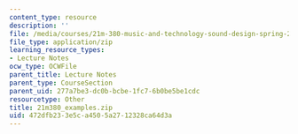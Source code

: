 ```yaml
---
content_type: resource
description: ''
file: /media/courses/21m-380-music-and-technology-sound-design-spring-2016/472dfb233e5ca4505a2712328ca64d3a_21m380_examples.zip
file_type: application/zip
learning_resource_types:
- Lecture Notes
ocw_type: OCWFile
parent_title: Lecture Notes
parent_type: CourseSection
parent_uid: 277a7be3-dc0b-bcbe-1fc7-6b0be5be1cdc
resourcetype: Other
title: 21m380_examples.zip
uid: 472dfb23-3e5c-a450-5a27-12328ca64d3a
---
```

